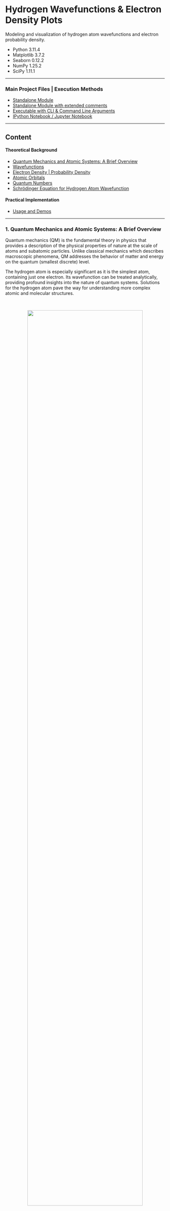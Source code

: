 # Hydrogen Wavefunctions & Electron Density Plots

Modeling and visualization of hydrogen atom wavefunctions and 
electron probability density.

* Python 3.11.4
* Matplotlib 3.7.2
* Seaborn 0.12.2
* NumPy 1.25.2
* SciPy 1.11.1

---
### Main Project Files | Execution Methods
* [Standalone Module](hydrogen_wavefunction.py)
* [Standalone Module with extended comments](hydrogen_wavefunction_annotated.py)
* [Executable with CLI & Command Line Arguments](hydrogen_wavefunction_cli.py)
* [IPython Notebook / Jupyter Notebook](hydrogen_wavefunction_notebook.ipynb)
---

## Content
#### Theoretical Background
* [Quantum Mechanics and Atomic Systems: A Brief Overview](#1-quantum-mechanics-and-atomic-systems-a-brief-overview)
* [Wavefunctions](#11-wavefunctions)
* [Electron Density | Probability Density](#12-electron-density--probability-density)
* [Atomic Orbitals](#13-atomic-orbitals)
* [Quantum Numbers](#14-quantum-numbers)
* [Schrödinger Equation for Hydrogen Atom Wavefunction](#2-schrödinger-equation-for-hydrogen-atom-wavefunction)
  
#### Practical Implementation
* [Usage and Demos](#usage-and-demos)

---

### 1. Quantum Mechanics and Atomic Systems: A Brief Overview

Quantum mechanics (QM) is the fundamental theory in physics that provides a 
description of the physical properties of nature at the scale of atoms and subatomic particles. 
Unlike classical mechanics which describes macroscopic phenomena, QM addresses the behavior 
of matter and energy on the quantum (smallest discrete) level.

The hydrogen atom is especially significant as it is the simplest atom, containing just one electron. 
Its wavefunction can be treated analytically, providing profound insights into the nature of quantum systems. 
Solutions for the hydrogen atom pave the way for understanding more complex atomic and molecular structures.

<br>

<p align='center'>
  <img src='img/hydrogen_probability_densities.png' width=85% />
</p>
<p align='center'>
    <i>Electron probability density for hydrogen atom electron orbitals shown as cross-sections</i>
</p>

---

#### 1.1 Wavefunctions

Central to the theory of quantum mechanics is the concept of the wavefunction ($\psi$), 
which provides a complete description of a quantum system's state. 

It's a mathematical function that associates a probability amplitude to every point in the configuration space of the system, 
serving as a mathematical representation of a particle’s state and it 
probabilistic behavior in space and time.

---

#### 1.2 Electron Density | Probability Density

The probability density ($|\psi|^2$), also known as the electron density, 
describes the likelihood of finding a particle at a given position in space. 
It is the square of the magnitude of the wavefunction. 

For an electron in an atom, it describes the spatial distribution 
of the probability of locating the electron.

---

#### 1.3 Atomic Orbitals

Atomic orbitals are mathematical functions that describe the wave-like 
behavior of either one electron or a pair of electrons in an atom. These 
functions can be used to determine the probability of finding an 
electron in any specific region around the atom's nucleus.

<br>

<p align='center'>
    <img src='img/(3,2,1)[lt].png' width=50% />
</p>
<p align='center'>
    <i>Electron density plot showing regions of varying electron probability</i>
</p>

---

#### 1.4 Quantum Numbers

Quantum numbers are a set of numerical values that provide a complete 
description of a quantum particle's state. 
For electrons in an atom, there are typically four quantum numbers:
<br>

- Principal quantum number ($n$): `( 1 <= n )`<br>
Represents the electron's energy level and relative size of the orbital.


- Azimuthal quantum number ($l$): `( 0 <= l <= n-1 )`<br>
Relates to the shape of the atomic orbital.


- Magnetic quantum number ($m_l$): `( -l <= m <= l )`<br>
Specifies the orientation of the orbital in space.


- Spin quantum number ($m_s$): `( +1/2 or -1/2 )`<br>
Describes the electron's intrinsic spin.

<br>

> [!NOTE]
> In the hydrogen atom, or any atom with a single electron (like ionized helium, lithium, etc.), 
the electron's spin doesn't interact with anything else to affect its spatial distribution.
> 
> For our specific application with the hydrogen atom, we will focus on the first three quantum numbers. 
As the electron's spin doesn't influence the shape or 
distribution of the electron cloud.

---

### 2. Schrödinger Equation for Hydrogen Atom Wavefunction

The Schrödinger equation serves as the foundation of quantum mechanics,
it is a differential equation that determines the wavefunctions of a quantum system. 
For the hydrogen atom, we use the following representation of the time-independent Schrödinger equation:

### $$\hat{H} \psi = E \psi$$

Here $H$ is the Hamiltonian operator, which represents the total energy (kinetic + potential) of the system, 
and $E$ is the total energy of the system.

Given the spherical symmetry of the hydrogen atom, we may express it in terms of 
spherical coordinates $(r, \theta, \varphi)$ instead of rectangular coordinates $(x, y, z)$
Here $r$ is the radial coordinate, $\theta$ is the polar angle (relative to the vertical z-axis), 
and $\varphi$ is the azimuthal angle (relative to the x-axis).

<p align='center'>
  <img src='img/coordinate_system.png' width=38% />
</p>
<p align='center'>
    <i>Relationship between the spherical and rectangular coordinate systems</i>
</p>

The wavefunction $psi(r, \theta, \varphi)$ can be represented as a product of functions, 
each depending on one of the three coordinates: $psi(r, \theta, \varphi) = R(r) Y(\theta, \varphi)$

When the Hamiltonian is expressed in spherical coordinates, it contains both radial and angular parts,
By substituting this into the Schrödinger equation, we separate the equation into two parts: 
one that depends only on $r$ (the radial part) and another that depends on $\theta$ and $\varphi$ (the angular part).

---

#### 2.1 Radial Component

#### $$R_{n \ell}(r) = \sqrt{\left( \frac{2}{n a_0} \right)^3 \frac{(n-\ell-1)!}{2n(n+\ell)!}} e^{-\frac{r}{n a_0}} \left( \frac{2r}{n a_0} \right)^{\ell} L_{n-\ell-1}^{2\ell+1}\left(\frac{2r}{n a_0}\right)$$

The radial wavefunction gives us information about the probability
distribution of the electron as a function of distance $r$ from the 
nucleus. Its form encompasses three major terms:

- **2.1.1 Exponential Decay**: Signifies the probability decay of finding an 
electron as we move away from the nucleus. Here, $a_0$ is the Bohr 
radius which sets a characteristic scale for atomic dimensions:

### $$e^{-\frac{r}{n a_0}}$$

<br>

- **2.1.2 Power term**: Dictates how the probability changes with $r$. 
The azimuthal quantum number $\ell$ plays a significant role in determining 
the number of nodes in the radial distribution:

### $$\left( \frac{2r}{n a_0} \right)^{\ell}$$

<br>

- **2.1.3 Associated Laguerre Polynomials**: These polynomials contribute to the finer structure of the radial part, 
especially defining nodes (regions where the probability is zero):

### $$L_{n-\ell-1}^{2\ell+1}\left(\frac{2r}{n a_0}\right)$$

---

#### 2.2 Angular Component

#### $$Y_{\ell}^{m}(\theta, \varphi) = (-1)^m \sqrt{\frac{(2\ell+1)}{4\pi}\frac{(\ell-m)!}{(\ell+m)!}} P_{\ell}^{m}(\cos\theta) e^{im\varphi}$$

Yields the spherical harmonics, which gives the angular dependence of the wavefunction in 
terms of the polar ($\theta$) and azimuthal ($\phi$) angles.

These spherical harmonics provide a detailed account of the shapes and orientations of atomic orbitals,
characterizing how electron probability distributions are spread out in space. 
It has two components:

- **2.2.1 Associated Legendre Polynomials**: These dictate the shape of the orbital in the polar ($\theta$) direction,
helping to define the characteristic shapes (s, p, d, etc.) we often associate with atomic orbitals:

### $$P_{\ell}^{m}(\cos\theta)$$

<br>

- **2.2.2 Exponential Azimuthal Term**: This term provides the orientation of the orbital in the azimuthal plane, as 
determined by the magnetic quantum number $m$:

### $$e^{im\varphi}$$

---

#### 2.3 Normalized wavefunction

Combining the solutions of the radial and angular parts, we obtain 
the normalized wavefunction for the hydrogen atom:

### $$\psi_{nlm_l}(r, \theta, \varphi) = R_{n,l}(r) Y_{l}^{m_l}(\theta, \varphi)$$

Normalization of the wavefunction is essential in quantum mechanics. 
This ensures that when we integrate $|\psi_{n \ell m}|^2$ over all space, the result is 1, 
indicating a certainty of finding the electron somewhere in space.
<br>

To determine the probability density of the electron being in a certain location,
we take the magnitude squared of the wavefunction: $|\psi_{n \ell m}|^2$

### $$P(r, \theta, \varphi) = |\psi_{n,l,m_l}(r, \theta, \varphi)|^2$$

By analyzing this probability density, we gain a thorough understanding 
of atomic orbitals' shapes and sizes as these visual representations bridge 
the gap between the abstract realm of quantum mechanics and our intuitive 
understanding of phenomena dictating macroscopic events.

---

## Implementation

### Usage and demos

* [Standalone Module:](hydrogen_wavefunction.py)
Run in your preferred IDE or code editor.
* [Standalone Module with extended comments:](hydrogen_wavefunction_annotated.py)
Run in your preferred IDE or code editor.
* [Executable with CLI & Command Line Arguments:](hydrogen_wavefunction_cli.py)
Run directly for the CLI tool or with command line arguments.
* [IPython Notebook / Jupyter Notebook:](hydrogen_wavefunction_notebook.ipynb)
Open with Jupyter Notebook.

---

#### Command line arguments:

```
$ python hydrogen_wavefunction_cli.py --help
```

```   
usage: hydrogen_wavefunction_cli.py [-h] [--dark_theme] [--color_palette COLOR_PALETTE] [n] [l] [m] [a0_scale_factor]

Hydrogen Atom - Wavefunction and Electron Density Visualization 
for specific quantum states (n, l, m).  

positional arguments:
  n                     (n) Principal quantum number (int)
  l                     (l) Azimuthal quantum number (int)
  m                     (m) Magnetic quantum number (int)
  a0_scale_factor       Bohr radius scale factor (float)

options:
  -h, --help            show this help message and exit
  --dark_theme          If set, the plot uses a dark theme
  --color_palette       Seaborn plot color palette

```

---

#### Input args:
    $ python hydrogen_wavefunction_cli.py 3 2 1 0.3

|                 |          Argument          | Value |  Constraint   |
|:---------------:|:--------------------------:|:-----:|:-------------:|
|        n        |  Principal quantum number  |   3   |    1 <= n     |
|        l        |  Azimuthal quantum number  |   2   | 0 <= l <= n-1 |
|        m        |  Magnetic quantum number   |   1   | -l <= m <= l  |
| a0_scale_factor |  Bohr radius scale factor  |  0.3  |               |
|   dark_theme    |   Enable plot dark theme   |       |               |
|  color_palette  | Seaborn plot color palette |       |               |

#### Output:

<p align='left'>
  <img src='img/(3,2,1)[lt].png' width=60% />
</p>

---

#### Input args:
    $ python hydrogen_wavefunction_cli.py 3 2 1 0.3 --dark_theme

|                 |          Argument          |    Value     |  Constraint   |
|:---------------:|:--------------------------:|:------------:|:-------------:|
|        n        |  Principal quantum number  |      3       |    1 <= n     |
|        l        |  Azimuthal quantum number  |      2       | 0 <= l <= n-1 |
|        m        |  Magnetic quantum number   |      1       | -l <= m <= l  |
| a0_scale_factor |  Bohr radius scale factor  |     0.3      |               |
|   dark_theme    |   Enable plot dark theme   | --dark_theme |               |
|  color_palette  | Seaborn plot color palette |              |               |

#### Output:

<p align='left'>
  <img src='img/(3,2,1)[dt].png' width=60% />
</p>

---

#### Input args:
    $ python hydrogen_wavefunction_cli.py 4 3 0 0.2 --color_palette "magma"

|                 |          Argument          |  Value  |  Constraint   |
|:---------------:|:--------------------------:|:-------:|:-------------:|
|        n        |  Principal quantum number  |    4    |    1 <= n     |
|        l        |  Azimuthal quantum number  |    3    | 0 <= l <= n-1 |
|        m        |  Magnetic quantum number   |    0    | -l <= m <= l  |
| a0_scale_factor |  Bohr radius scale factor  |   0.2   |               |
|   dark_theme    |   Enable plot dark theme   |         |               |
|  color_palette  | Seaborn plot color palette | "magma" |               |

#### Output:

<p align='left'>
  <img src='img/(4,3,0)[lt].png' width=60% />
</p>

---

#### Input args:
    $ python hydrogen_wavefunction_cli.py 4 3 0 0.2 --dark_theme --color_palette "magma"

|                 |          Argument          |    Value     |  Constraint   |
|:---------------:|:--------------------------:|:------------:|:-------------:|
|        n        |  Principal quantum number  |      4       |    1 <= n     |
|        l        |  Azimuthal quantum number  |      3       | 0 <= l <= n-1 |
|        m        |  Magnetic quantum number   |      0       | -l <= m <= l  |
| a0_scale_factor |  Bohr radius scale factor  |     0.2      |               |
|   dark_theme    |   Enable plot dark theme   | --dark_theme |               |
|  color_palette  | Seaborn plot color palette |   "magma"    |               |

#### Output:

<p align='left'>
  <img src='img/(4,3,0)[dt].png' width=60% />
</p>

---

#### Input args:
    $ python hydrogen_wavefunction_cli.py 4 3 1 0.2 --dark_theme --color_palette "mako"

|                 |          Argument          |    Value     |  Constraint   |
|:---------------:|:--------------------------:|:------------:|:-------------:|
|        n        |  Principal quantum number  |      4       |    1 <= n     |
|        l        |  Azimuthal quantum number  |      3       | 0 <= l <= n-1 |
|        m        |  Magnetic quantum number   |      1       | -l <= m <= l  |
| a0_scale_factor |  Bohr radius scale factor  |     0.2      |               |
|   dark_theme    |   Enable plot dark theme   | --dark_theme |               |
|  color_palette  | Seaborn plot color palette |    "mako"    |               |

#### Output:

<p align='left'>
  <img src='img/(4,3,1)[dt].png' width=60% />
</p>

---

#### Input args:
    $ python hydrogen_wavefunction_cli.py 9 6 1 0.04 --dark_theme --color_palette "mako"

|                 |          Argument          |    Value     |  Constraint   |
|:---------------:|:--------------------------:|:------------:|:-------------:|
|        n        |  Principal quantum number  |      9       |    1 <= n     |
|        l        |  Azimuthal quantum number  |      6       | 0 <= l <= n-1 |
|        m        |  Magnetic quantum number   |      1       | -l <= m <= l  |
| a0_scale_factor |  Bohr radius scale factor  |     0.04     |               |
|   dark_theme    |   Enable plot dark theme   | --dark_theme |               |
|  color_palette  | Seaborn plot color palette |    "mako"    |               |

#### Output:

<p align='left'>
  <img src='img/(9,6,1)[dt].png' width=60% />
</p>

---

#### Input args:
    $ python hydrogen_wavefunction_cli.py 20 10 5 0.01 --dark_theme --color_palette "mako"

|                 |          Argument          |    Value     |  Constraint   |
|:---------------:|:--------------------------:|:------------:|:-------------:|
|        n        |  Principal quantum number  |      20      |    1 <= n     |
|        l        |  Azimuthal quantum number  |      10      | 0 <= l <= n-1 |
|        m        |  Magnetic quantum number   |      5       | -l <= m <= l  |
| a0_scale_factor |  Bohr radius scale factor  |     0.01     |               |
|   dark_theme    |   Enable plot dark theme   | --dark_theme |               |
|  color_palette  | Seaborn plot color palette |    "mako"    |               |

#### Output:

<p align='left'>
  <img src='img/(20,10,5)[dt].png' width=60% />
</p>

---
